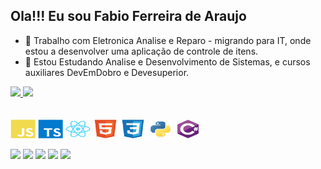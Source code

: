 ## Ola!!! Eu sou Fabio Ferreira de Araujo


- 🔭 Trabalho com Eletronica Analise e Reparo - migrando para IT, onde estou a desenvolver uma aplicação de controle de itens.
- 🌱 Estou Estudando Analise e Desenvolvimento de Sistemas, e cursos auxiliares DevEmDobro e Devesuperior.

<div>
  <a href="https://github.com/DevFabioAraujo"> 
  <img height = "180em" src="https://github-readme-stats.vercel.app/api?username=DevFabioAraujo&show_icons=true&theme=dracula&include_all_commits=true">
  <img height = "180em" src="https://github-readme-stats.vercel.app/api/top-langs/?username=DevFabioAraujo&layout=compact&langs_count=16&theme=dracula"> 
    </a> 
</div>

  <br>
  <div style="display: inline_block"><br>
    <img align="center" alt="Fab-Js" height="30" width="40" src="https://raw.githubusercontent.com/devicons/devicon/master/icons/javascript/javascript-plain.svg">
    <img align="center" alt="Fab-Ts" height="30" width="40" src="https://raw.githubusercontent.com/devicons/devicon/master/icons/typescript/typescript-plain.svg">
    <img align="center" alt="Fab-React" height="30" width="40" src="https://raw.githubusercontent.com/devicons/devicon/master/icons/react/react-original.svg">
    <img align="center" alt="Fab-HTML" height="30" width="40" src="https://raw.githubusercontent.com/devicons/devicon/master/icons/html5/html5-original.svg">
    <img align="center" alt="Fab-CSS" height="30" width="40" src="https://raw.githubusercontent.com/devicons/devicon/master/icons/css3/css3-original.svg">
    <img align="center" alt="Fab-Python" height="30" width="40" src="https://raw.githubusercontent.com/devicons/devicon/master/icons/python/python-original.svg">
    <img align="center" alt="Fab-Csharp" height="30" width="40" src="https://raw.githubusercontent.com/devicons/devicon/master/icons/csharp/csharp-original.svg"> 
</div>
   <br>

 
<div> 
<a href="https://www.youtube.com/channel/UC9KVfGxHlgukS6AFbJzy74g" target="_blank"><img src="https://img.shields.io/badge/YouTube-FF0000?style=for-the-badge&logo=youtube&logoColor=white" target="_blank"></a>
<a href="https://instagram.com/fabferaraujo" target="_blank"><img src="https://img.shields.io/badge/-Instagram-%23E4405F?style=for-the-badge&logo=instagram&logoColor=white" target="_blank"></a>
<a href="https://www.twitch.tv/fabferraraujo" target="_blank"><img src="https://img.shields.io/badge/Twitch-9146FF?style=for-the-badge&logo=twitch&logoColor=white" target="_blank"></a>
<a href = "mailto:wmf.araujo@gmail.com"><img src="https://img.shields.io/badge/-Gmail-%23333?style=for-the-badge&logo=gmail&logoColor=white" target="_blank"></a>
<a href="https://www.linkedin.com/in/fabio-araujo-5814909b" target="_blank"><img src="https://img.shields.io/badge/-LinkedIn-%230077B5?style=for-the-badge&logo=linkedin&logoColor=white" target="_blank"></a>   
</div>
